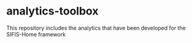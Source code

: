 # analytics-toolbox
This repository includes the analytics that have been developed for the SIFIS-Home framework
